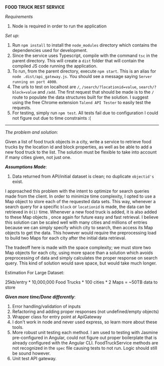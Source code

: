 **FOOD TRUCK REST SERVICE**

*Requirements*
1. Node is required in order to run the application

*Set up*:
1. Run `npm install` to install the `node_modules` directory which contains the dependencies used for development.
2. Since the service uses Typescript, compile with the command `tsc` in the parent directory. This will create a `dist` folder that will contain the compiled JS code running the application.
3. To run, from the parent directory, execute `npm start`. This is an alias for `node .dist/api_gateway.js`. You should see a message saying `Server running on port 4000`.
4. The urls to test on localhost are `/`, `/search/?locationid=value`, `search/?block=value` and `/add`. The first request that should be made is to the `/` route to populate the data structures built for the solution. I suggest using the free Chrome extension `Talend API Tester` to easily test the requests.
5. For testing, simply run `npm test`. All tests fail due to configuration I could not figure out due to time constraints :(
****

*The problem and solution*:

Given a list of food truck objects in a city, write a service to retrieve food trucks by the location id and block properties, as well as be able to add a new food truck to the list. The solution must be flexible to take into account if many cities given, not just one.

***Assumptions Made***:
1. Data returned from API/initial dataset is clean; no duplicate `objectid's` exist.

I approached this problem with the intent to optimize for search queries made from the client. In order to minimize time complexity, I opted to use a Map object to store each of the requested data sets. 
This way, whenever a search query for a specific `block` or `locationid` is made, the data can be retrieved in `O(1)` time. Whenever a new food truck is added, it is also added to these Map objects , once again for future easy and fast retrieval.
I believe this solution can be scaled well with many cities and millions of entries because we can simply specify which city to search, then access its Map objects to get the data. This however would require the preprocessing load to build two Maps for each city after the initial data retrieval. 

The tradeoff here is made with the space complexity; we must store two Map objects for each city, using more space than a solution which avoids preprocessing of data and simply calculates the proper response on search query. This kind of solution would save space, but would take much longer.

Estimation For Large Dataset:

25kb/entry * 10,000,000 Food Trucks * 100 cities * 2 Maps = ~50TB data to store

***Given more time/Done differently***:
1. Error handling/validation of inputs
2. Refactoring and adding proper responses (not undefined/empty objects)
3. Wrapper class for entry point at ApiGateway
4. I don't work in node and never used express, so learn more about these tools.
5. More robust unit testing each method. I am used to testing with Jasmine pre-configured in Angular, could not figure out proper boilerplate that is already configured with the Angular CLI. FoodTruckService methods are not recognized in the `spec` file causing tests to not run. Logic should still be sound however.
6. Unit test API gateway.

